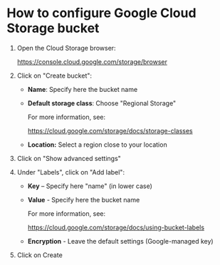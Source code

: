# How to configure Google Cloud Storage bucket

1. Open the Cloud Storage browser:

   https://console.cloud.google.com/storage/browser

2. Click on "Create bucket":

   + **Name**: Specify here the bucket name

   + **Default storage class**: Choose "Regional Storage"

     For more information, see:

     https://cloud.google.com/storage/docs/storage-classes

   + **Location:** Select a region close to your location

3. Click on "Show advanced settings"

4. Under "Labels", click on "Add label":

   + **Key** – Specify here "name" (in lower case)

   + **Value** - Specify here the bucket name

     For more information, see:

     https://cloud.google.com/storage/docs/using-bucket-labels

   + **Encryption** - Leave the default settings (Google-managed key)

5. Click on Create